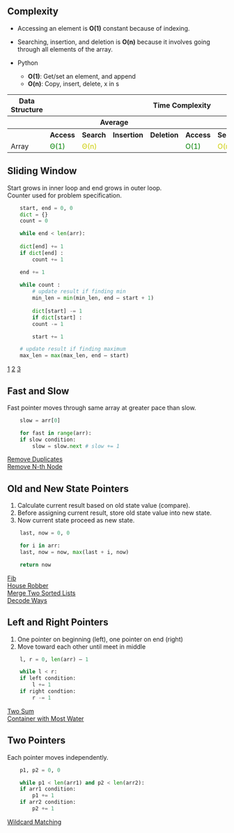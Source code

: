 ## Complexity
- Accessing an element is **O(1)** constant because of indexing.
- Searching, insertion, and deletion is **O(n)** because it involves going through all elements of the array.

- Python
  - **O(1)**: Get/set an element, and append
  - **O(n)**: Copy, insert, delete, x in s
   
<table>
    <tbody><tr>
      <th>Data Structure</th>
      <th colspan="8">Time Complexity</th>
      <th>Space Complexity</th>
    </tr>
    <tr>
      <th></th>
      <th colspan="4">Average</th>
      <th colspan="4">Worst</th>
      <th>Worst</th>
    </tr>
    <tr>
      <th></th>
      <th>Access</th>
      <th>Search</th>
      <th>Insertion</th>
      <th>Deletion</th>
      <th>Access</th>
      <th>Search</th>
      <th>Insertion</th>
      <th>Deletion</th>
      <th></th>
    </tr>
    <tr>
      <td>Array</td>
      <td style="color:green">Θ(1)</td>
      <td colspan = "3" style="color:#CCCC00">Θ(n)</td>
      <td style="color:green">O(1)</td>
      <td colspan = "3" style="color:#CCCC00">O(n)</td>
      <td style="color:#CCCC00">O(n)</td>
    </tr>
</tbody></table>

## Sliding Window
Start grows in inner loop and end grows in outer loop. <br>
Counter used for problem specification. <br>
```python
    start, end = 0, 0
    dict = {}
    count = 0

    while end < len(arr):
    
    dict[end] += 1
    if dict[end] :
        count += 1

    end += 1
    
    while count :
        # update result if finding min
        min_len = min(min_len, end – start + 1)
        
        dict[start] -= 1
        if dict[start] :
        count -= 1

        start += 1

    # update result if finding maximum
    max_len = max(max_len, end – start)
```
[1](/01-arrays-and-strings/sliding-window/fruit-into-baskets.py)
[2](/01-arrays-and-strings/sliding-window/longest-repeating-character-replacement.py)
[3](/01-arrays-and-strings/sliding-window/longest-substring-with-at-most-two-distinct-characters.py)

## Fast and Slow
Fast pointer moves through same array at greater pace than slow.
```python
    slow = arr[0]

    for fast in range(arr):
    if slow condition:
        slow = slow.next # slow += 1
```

[Remove Duplicates](https://leetcode.com/problems/remove-duplicates-from-sorted-list/)<br>
[Remove N-th Node](https://leetcode.com/problems/remove-nth-node-from-end-of-list/)<br>

## Old and New State Pointers
1.	Calculate current result based on old state value (compare).
2.	Before assigning current result, store old state value into new state.
3.	Now current state proceed as new state.
```python
    last, now = 0, 0

    for i in arr:
    last, now = now, max(last + i, now)

    return now
```

[Fib](https://leetcode.com/problems/fibonacci-number/)<br>
[House Robber](https://leetcode.com/problems/house-robber/)<br>
[Merge Two Sorted Lists](https://leetcode.com/problems/merge-two-sorted-lists/)<br>
[Decode Ways](https://leetcode.com/problems/decode-ways/ )<br>

## Left and Right Pointers
1.	One pointer on beginning (left), one pointer on end (right)
2.	Move toward each other until meet in middle
```python
    l, r = 0, len(arr) – 1

    while l < r:
    if left condition:
        l += 1
    if right condtion:
        r -= 1
```

[Two Sum](https://leetcode.com/problems/two-sum/)<br>
[Container with Most Water](https://leetcode.com/problems/container-with-most-water/)

## Two Pointers
Each pointer moves independently.
```python
    p1, p2 = 0, 0

    while p1 < len(arr1) and p2 < len(arr2):
    if arr1 condition:
        p1 += 1
    if arr2 condition:
        p2 += 1
```

[Wildcard Matching](https://leetcode.com/problems/wildcard-matching/)

